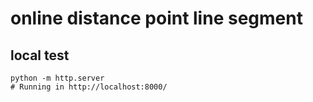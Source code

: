 # online distance point line segment

## local test
```
python -m http.server
# Running in http://localhost:8000/
```